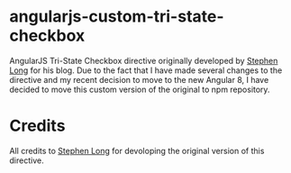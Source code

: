 # angularjs-custom-tri-state-checkbox
AngularJS Tri-State Checkbox directive originally developed by [Stephen Long](https://github.com/long2know/angular-directives-general) for his blog. Due to the fact that I have made several changes to the directive and my recent decision to move to the new Angular 8, I have decided to move this custom version of the original to npm repository.

# Credits
All credits to [Stephen Long](https://github.com/long2know/angular-directives-general) for devoloping the original version of this directive.
